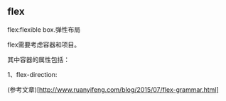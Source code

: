 ## flex

flex:flexible box.弹性布局

flex需要考虑容器和项目。

其中容器的属性包括：

1、flex-direction:


(参考文章)[http://www.ruanyifeng.com/blog/2015/07/flex-grammar.html]
